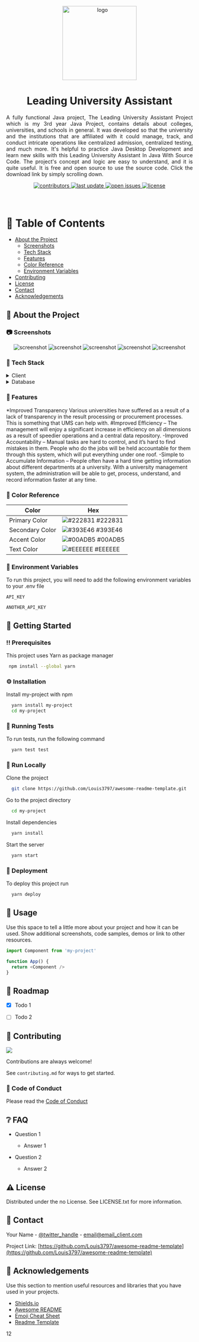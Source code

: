 <!--
Hey, thanks for using the awesome-readme-template template.  
If you have any enhancements, then fork this project and create a pull request 
or just open an issue with the label "enhancement".

Don't forget to give this project a star for additional support ;)
Maybe you can mention me or this repo in the acknowledgements too
-->
<div align="center">

  <img src="https://user-images.githubusercontent.com/97453992/182682312-39ccff4a-cb5f-494e-8cb4-77c55d93f9a6.png"
 alt="logo" width="200" height="auto" />
  <h1>Leading University Assistant</h1>
  
  <p align="justify">
    A fully functional Java project, The Leading University Assistant Project which is my 3rd year Java Project, contains details about colleges, universities, and schools in general. It was developed so that the university and the institutions that are affiliated with it could manage, track, and conduct intricate operations like centralized admission, centralized testing, and much more. It's helpful to practice Java Desktop Development and learn new skills with this Leading University Assistant In Java With Source Code. The project's concept and logic are easy to understand, and it is quite useful. It is free and open source to use the source code. Click the download link by simply scrolling down.
  </p>
  
  
<!-- Badges -->
<p>
  <a href="https://github.com/Louis3797/awesome-readme-template/graphs/contributors">
    <img src="https://img.shields.io/github/contributors/Louis3797/awesome-readme-template" alt="contributors" />
  </a>
  <a href="">
    <img src="https://img.shields.io/github/last-commit/Louis3797/awesome-readme-template" alt="last update" />
  </a>
  <a href="https://github.com/Louis3797/awesome-readme-template/issues/">
    <img src="https://img.shields.io/github/issues/Louis3797/awesome-readme-template" alt="open issues" />
  </a>
  <a href="https://github.com/Louis3797/awesome-readme-template/blob/master/LICENSE">
    <img src="https://img.shields.io/github/license/Louis3797/awesome-readme-template.svg" alt="license" />
  </a>
</p>
   
<h4>
    
  </h4>
</div>

<br />

<!-- Table of Contents -->
# :notebook_with_decorative_cover: Table of Contents

- [About the Project](#star2-about-the-project)
  * [Screenshots](#camera-screenshots)
  * [Tech Stack](#space_invader-tech-stack)
  * [Features](#dart-features)
  * [Color Reference](#art-color-reference)
  * [Environment Variables](#key-environment-variables)
- [Contributing](#wave-contributing)
- [License](#warning-license)
- [Contact](#handshake-contact)
- [Acknowledgements](#gem-acknowledgements)

  

<!-- About the Project -->
## :star2: About the Project


<!-- Screenshots -->
### :camera: Screenshots

<div align="center"> 
  <img src="https://user-images.githubusercontent.com/97453992/182710290-2c0c4fa5-7469-49fc-9c97-9225ce8676bf.PNG" alt="screenshot" />
  <img src="https://user-images.githubusercontent.com/97453992/182710350-029963fd-0f88-4863-9584-043ffffa47cf.png" alt="screenshot" />
  <img src="https://user-images.githubusercontent.com/97453992/182684205-684c5b49-7fd5-4d66-b384-1dcdb134bf11.PNG" alt="screenshot" />
  <img src="https://user-images.githubusercontent.com/97453992/182684487-1a40560b-960c-4be2-8f86-24774d304280.PNG" alt="screenshot" />
  <img src="https://user-images.githubusercontent.com/97453992/182684499-e165ec8b-1a1b-4a94-b02b-fe9d94dd1f72.PNG" alt="screenshot" />

</div>


<!-- TechStack -->
### :space_invader: Tech Stack

<details>
  <summary>Client</summary>
  <ul>
    <li><a href="https://www.oracle.com/java/">Java</a></li>
  </ul>
</details>



<details>
<summary>Database</summary>
  <ul>
    <li><a href="https://www.mysql.com/">MySQL</a></li>
    <li><a href="https://www.mongodb.com/">MongoDB</a></li>
  </ul>
</details>

<!-- Features -->
### :dart: Features

*Improved Transparency 
Various universities have suffered as a result of a lack of transparency in the result processing or procurement processes. This is something that UMS can help with.
#Improved Efficiency – The management will enjoy a significant increase in efficiency on all dimensions as a result of speedier operations and a central data repository.
-Improved Accountability – Manual tasks are hard to control, and it’s hard to find mistakes in them. People who do the jobs will be held accountable for them through this system, which will put everything under one roof.
-Simple to Accumulate Information – People often have a hard time getting information about different departments at a university. With a university management system, the administration will be able to get, process, understand, and record information faster at any time.

<!-- Color Reference -->
### :art: Color Reference

| Color             | Hex                                                                |
| ----------------- | ------------------------------------------------------------------ |
| Primary Color | ![#222831](https://via.placeholder.com/10/222831?text=+) #222831 |
| Secondary Color | ![#393E46](https://via.placeholder.com/10/393E46?text=+) #393E46 |
| Accent Color | ![#00ADB5](https://via.placeholder.com/10/00ADB5?text=+) #00ADB5 |
| Text Color | ![#EEEEEE](https://via.placeholder.com/10/EEEEEE?text=+) #EEEEEE |


<!-- Env Variables -->
### :key: Environment Variables

To run this project, you will need to add the following environment variables to your .env file

`API_KEY`

`ANOTHER_API_KEY`

<!-- Getting Started -->
## 	:toolbox: Getting Started

<!-- Prerequisites -->
### :bangbang: Prerequisites

This project uses Yarn as package manager

```bash
 npm install --global yarn
```

<!-- Installation -->
### :gear: Installation

Install my-project with npm

```bash
  yarn install my-project
  cd my-project
```
   
<!-- Running Tests -->
### :test_tube: Running Tests

To run tests, run the following command

```bash
  yarn test test
```

<!-- Run Locally -->
### :running: Run Locally

Clone the project

```bash
  git clone https://github.com/Louis3797/awesome-readme-template.git
```

Go to the project directory

```bash
  cd my-project
```

Install dependencies

```bash
  yarn install
```

Start the server

```bash
  yarn start
```


<!-- Deployment -->
### :triangular_flag_on_post: Deployment

To deploy this project run

```bash
  yarn deploy
```


<!-- Usage -->
## :eyes: Usage

Use this space to tell a little more about your project and how it can be used. Show additional screenshots, code samples, demos or link to other resources.


```javascript
import Component from 'my-project'

function App() {
  return <Component />
}
```

<!-- Roadmap -->
## :compass: Roadmap

* [x] Todo 1
* [ ] Todo 2


<!-- Contributing -->
## :wave: Contributing

<a href="https://github.com/Louis3797/awesome-readme-template/graphs/contributors">
  <img src="https://contrib.rocks/image?repo=Louis3797/awesome-readme-template" />
</a>


Contributions are always welcome!

See `contributing.md` for ways to get started.


<!-- Code of Conduct -->
### :scroll: Code of Conduct

Please read the [Code of Conduct](https://github.com/Louis3797/awesome-readme-template/blob/master/CODE_OF_CONDUCT.md)

<!-- FAQ -->
## :grey_question: FAQ

- Question 1

  + Answer 1

- Question 2

  + Answer 2


<!-- License -->
## :warning: License

Distributed under the no License. See LICENSE.txt for more information.


<!-- Contact -->
## :handshake: Contact

Your Name - [@twitter_handle](https://twitter.com/twitter_handle) - email@email_client.com

Project Link: [https://github.com/Louis3797/awesome-readme-template](https://github.com/Louis3797/awesome-readme-template)


<!-- Acknowledgments -->
## :gem: Acknowledgements

Use this section to mention useful resources and libraries that you have used in your projects.

 - [Shields.io](https://shields.io/)
 - [Awesome README](https://github.com/matiassingers/awesome-readme)
 - [Emoji Cheat Sheet](https://github.com/ikatyang/emoji-cheat-sheet/blob/master/README.md#travel--places)
 - [Readme Template](https://github.com/othneildrew/Best-README-Template)


12




